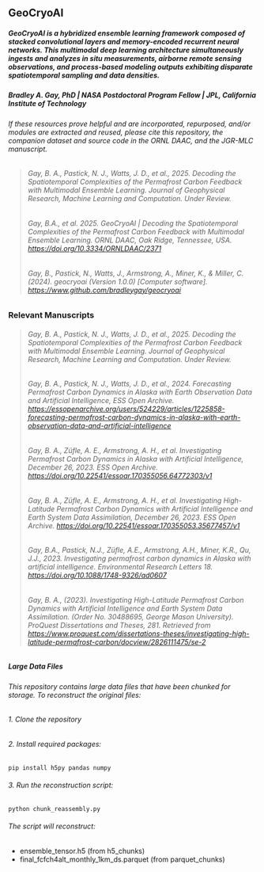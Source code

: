## GeoCryoAI
##### GeoCryoAI is a hybridized ensemble learning framework composed of stacked convolutional layers and memory-encoded recurrent neural networks. This multimodal deep learning architecture simultaneously ingests and analyzes _in situ_ measurements, airborne remote sensing observations, and process-based modeling outputs exhibiting disparate spatiotemporal sampling and data densities.
##### Bradley A. Gay, PhD | NASA Postdoctoral Program Fellow | JPL, California Institute of Technology
###### _If these resources prove helpful and are incorporated, repurposed, and/or modules are extracted and reused, please cite this repository, the companion dataset and source code in the ORNL DAAC, and the JGR-MLC manuscript._
> ###### Gay, B. A., Pastick, N. J., Watts, J. D., et al., 2025. Decoding the Spatiotemporal Complexities of the Permafrost Carbon Feedback with Multimodal Ensemble Learning. Journal of Geophysical Research, Machine Learning and Computation. Under Review. </br>
> ###### Gay, B.A., et al. 2025. GeoCryoAI | Decoding the Spatiotemporal Complexities of the Permafrost Carbon Feedback with Multimodal Ensemble Learning. ORNL DAAC, Oak Ridge, Tennessee, USA. https://doi.org/10.3334/ORNLDAAC/2371 </br>
> ###### Gay, B., Pastick, N., Watts, J., Armstrong, A., Miner, K., & Miller, C. (2024). geocryoai (Version 1.0.0) [Computer software]. https://www.github.com/bradleygay/geocryoai </br>

### Relevant Manuscripts
> ###### Gay, B. A., Pastick, N. J., Watts, J. D., et al., 2025. Decoding the Spatiotemporal Complexities of the Permafrost Carbon Feedback with Multimodal Ensemble Learning. Journal of Geophysical Research, Machine Learning and Computation. Under Review. </br>
> ###### Gay, B. A., Pastick, N. J., Watts, J. D., et al., 2024. Forecasting Permafrost Carbon Dynamics in Alaska with Earth Observation Data and Artificial Intelligence, ESS Open Archive. https://essopenarchive.org/users/524229/articles/1225858-forecasting-permafrost-carbon-dynamics-in-alaska-with-earth-observation-data-and-artificial-intelligence </br>
> ###### Gay, B. A., Züfle, A. E., Armstrong, A. H., et al. Investigating Permafrost Carbon Dynamics in Alaska with Artificial Intelligence, December 26, 2023. ESS Open Archive. https://doi.org/10.22541/essoar.170355056.64772303/v1 </br>
> ###### Gay, B. A., Züfle, A. E., Armstrong, A. H., et al. Investigating High-Latitude Permafrost Carbon Dynamics with Artificial Intelligence and Earth System Data Assimilation, December 26, 2023. ESS Open Archive. https://doi.org/10.22541/essoar.170355053.35677457/v1 </br>
> ###### Gay, B.A., Pastick, N.J., Züfle, A.E., Armstrong, A.H., Miner, K.R., Qu, J.J., 2023. Investigating permafrost carbon dynamics in Alaska with artificial intelligence. Environmental Research Letters 18. https://doi.org/10.1088/1748-9326/ad0607 </br>
> ###### Gay, B. A., (2023). Investigating High-Latitude Permafrost Carbon Dynamics with Artificial Intelligence and Earth System Data Assimilation. (Order No. 30488695, George Mason University). ProQuest Dissertations and Theses, 281. Retrieved from https://www.proquest.com/dissertations-theses/investigating-high-latitude-permafrost-carbon/docview/2826111475/se-2 </br>


#####
##### Large Data Files
###### This repository contains large data files that have been chunked for storage. To reconstruct the original files:
###### 1. Clone the repository
###### 2. Install required packages:
    pip install h5py pandas numpy
###### 3. Run the reconstruction script:
    python chunk_reassembly.py
###### The script will reconstruct:
- ensemble_tensor.h5 (from h5_chunks)
- final_fcfch4alt_monthly_1km_ds.parquet (from parquet_chunks)
